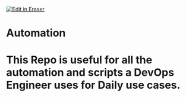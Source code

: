<p><a target="_blank" href="https://app.eraser.io/workspace/aKDkNLvUcjBStPftKBlg" id="edit-in-eraser-github-link"><img alt="Edit in Eraser" src="https://firebasestorage.googleapis.com/v0/b/second-petal-295822.appspot.com/o/images%2Fgithub%2FOpen%20in%20Eraser.svg?alt=media&amp;token=968381c8-a7e7-472a-8ed6-4a6626da5501"></a></p>

# Automation
# This Repo is useful for all the automation and scripts a DevOps Engineer uses for Daily use cases.
